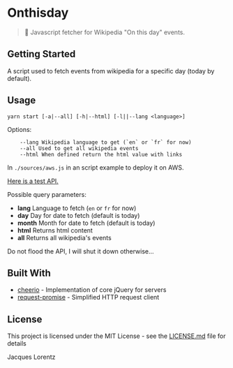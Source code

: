 # Onthisday

> 📆 Javascript fetcher for Wikipedia "On this day" events.

## Getting Started

A script used to fetch events from wikipedia for a specific day (today by default).

## Usage

```
yarn start [-a|--all] [-h|--html] [-l||--lang <language>]
```

Options:
```
    --lang Wikipedia language to get (`en` or `fr` for now) 
    --all Used to get all wikipedia events
    --html When defined return the html value with links
```


In `./sources/aws.js` in an script example to deploy it on AWS.

[Here is a test API.](https://eh8jjia7j5.execute-api.eu-west-3.amazonaws.com/prod/events)

Possible query parameters:
- __lang__ Language to fetch (`en` or `fr` for now)
- __day__ Day for date to fetch (default is today)
- __month__ Month for date to fetch (default is today)
- __html__ Returns html content
- __all__ Returns all wikipedia's events

Do not flood the API, I will shut it down otherwise...

## Built With

- [cheerio](https://github.com/cheeriojs/cheerio) - Implementation of core jQuery for servers
- [request-promise](https://github.com/request/request-promise) - Simplified HTTP request client

## License

This project is licensed under the MIT License - see the [LICENSE.md](LICENSE.md) file for details

Jacques Lorentz